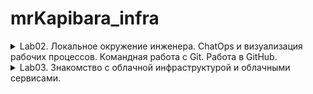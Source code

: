 # mrKapibara_infra
<details><summary> Lab02. Локальное окружение инженера. ChatOps и визуализация рабочих процессов. Командная работа с Git. Работа в GitHub.</summary>
<p>
ChatOps:

Для получения уведомлений будем использовать [Slack](https://slack.com/).   

[Подключаем GitHub в Slack](https://get.slack.help/hc/en-us/articles/232289568-GitHub-for-Slack)

Подключаем чат:

    /github subscribe <owner>/<repo> [feature] 

добавляем отправку оповещений из Travis CI в Slack   

[Travis CI:](https://travis-ci.org/)

За сборку и тестирование отвечает файл [.travis.yml](.travis.yml), добавляем его в проект

[Регистрируемся в системе](https://travis-ci.com/)  

Устанавливаем [ruby](https://www.ruby-lang.org/ru/documentation/installation/), [rubygems](https://rubygems.org/pages/download) и с помощью gem установить [travis](https://github.com/travis-ci/travis.rb#installation).  

[Авторизируемся через утилиту travis:](https://github.com/travis-ci/travis.rb#login)    

    travis login --com
[Шифруем пароль:](https://github.com/travis-ci/travis.rb#encrypt)  

    travis encrypt "<команда>:<токен>#<имя_канала>" --add notifications.slack.rooms --com

</p>
</details>

<details><summary> Lab03. Знакомство с облачной инфраструктурой и облачными сервисами.</summary>
<p>

<details><summary>Поиграемся с gcloud</summary>
<p>

Устанавливаем по [инструкции]("https://cloud.google.com/sdk/docs")

Авторизируемся в системе:
```
gcloud init
```
Создаём новый проект и переключаемся на него:
```
gcloud projects create infra-999999
gcloud config set project infra-999999
```
Сгенерируем ключи `ssh-keygen -t rsa -f ~/.ssh/gcloud-iowa-key1 -C gcloud-test-usr`,
Добавим приватный ключ в агент: `ssh-add ~/.ssh/gcloud-iowa-key1`
приведём публичную часть к виду:
```
[USERNAME]:ssh-rsa [KEY_VALUE] [USERNAME]
```
и добавим их в gcloud:

```
gcloud compute project-info add-metadata --metadata-from-file ssh-keys=~/.ssh/gcloud-iowa-key1.pub
```

Создаём инстансы:
```
gcloud compute instances create bastion --image-project ubuntu-os-cloud --image-family ubuntu-1604-lts  --zone us-central1-c --preemptible --machine-type f1-micro
...
gcloud compute instances create --image-project ubuntu-os-cloud --image-family ubuntu-1604-lts  --zone us-central1-c --preemptible --machine-type f1-micro --no-address
```
Открываем http & https на bastion:

```
gcloud compute instances add-tags bastion --tags http-server,https-server --zone us-central1-c
```
[документация](https://cloud.google.com/sdk/gcloud/reference/)

</p>
</details>

для удобного подключения 
добавляем в файл `~/.ssh/config` информацию о серверах:

```
Host bastion
  Hostname 34.66.166.158
  IdentityFile  ~/.ssh/gcloud-iowa-key1
  User gcloud-test-usr

Host someinternalhost
  Hostname 10.128.0.10
  IdentityFile  ~/.ssh/gcloud-iowa-key1
  ForwardAgent yes
  User gcloud-test-usr
  ProxyCommand ssh -W %h:%p gcloud-test-usr@bastion

```

теперь к someinternalhost можно подключиться командой: `ssh someinternalhost`

VPN:

[Устанавливаем Pritunl](https://docs.pritunl.com/docs/installation#section-linux-repositories)

Создаём правило для фаервола и применяем к хосту bastion

```
gcloud compute firewall-rules create pritunl --allow udp:15526 --target-tags pritunl
gcloud compute instance add-tags bastion --zone us-central1-c --tags pritunl
```

Lets encrypt для Pritunl:

В настройках Pritunl в поле `Lets Encrypt Domain` вводим: `34.66.166.158.sslip.io`, сохраняем настройки и обращаемся по адресу `https://34.66.166.158.sslip.io`. Теперь панелька секьюрна.

bastion_IP = 34.67.122.138
someinternalhost_IP = 10.128.0.10

</p>
</details>
